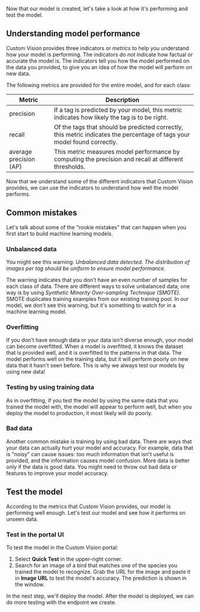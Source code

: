Now that our model is created, let's take a look at how it's performing and test the model.

## Understanding model performance

Custom Vision provides three indicators or *metrics*  to help you understand how your model is performing. The indicators do *not* indicate how factual or accurate the model is. The indicators tell you how the model performed on the data you provided, to give you an idea of how the model will perform on new data.

The following metrics are provided for the entire model, and for each class:

| Metric | Description |
| ---- | ---- |
| precision | If a tag is predicted by your model, this metric indicates how likely the tag is to be right. |
| recall | Of the tags that should be predicted correctly, this metric indicates the percentage of tags your model found correctly. |
| average precision (AP) | This metric measures model performance by computing the precision and recall at different thresholds. |

Now that we understand some of the different indicators that Custom Vision provides, we can use the indicators to understand how well the model performs. 

## Common mistakes

Let's talk about some of the "rookie mistakes" that can happen when you first start to build machine learning models.

### Unbalanced data

You might see this warning: *Unbalanced data detected. The distribution of images per tag should be uniform to ensure model performance.*

The warning indicates that you don't have an even number of samples for each class of data. There are different ways to solve unbalanced data; one way is by using *Synthetic Minority Over-sampling Technique (SMOTE)*. SMOTE duplicates training examples from our existing training pool. In our model, we don't see this warning, but it's something to watch for in a  machine learning model.

### Overfitting

If you don't have enough data or your data isn't diverse enough, your model can become overfitted. When a model is overfitted, it knows the dataset that is provided well, and it is overfitted to the patterns in that data. The model  performs well on the training data, but it will perform poorly on new data that it hasn't seen before. This is why we always test our models by using new data!

### Testing by using training data

As in overfitting, if you test the model by using the same data that you trained the model with, the model will appear to perform well, but when you deploy the model to production, it most likely will do poorly.

### Bad data

Another common mistake is training by using bad data. There are ways that your data can actually hurt your model and accuracy. For example, data that is "noisy" can cause issues: too much information that isn't useful is provided, and the information causes model confusion. More data is better only if the data is good data. You might need to throw out bad data or features to improve your model accuracy.

## Test the model

According to the metrics that Custom Vision provides, our model is performing well enough. Let's test our model and see how it performs on unseen data.

### Test in the portal UI

To test the model in the Custom Vision portal:

1. Select **Quick Test** in the upper-right corner.
1. Search for an image of a bird that matches one of the species you trained the model to recognize. Grab the URL for the image and paste it in **Image URL** to test the model's accuracy. The prediction is shown in the window.

In the next step, we'll deploy the model. After the model is deployed, we can do more testing with the endpoint we create.
